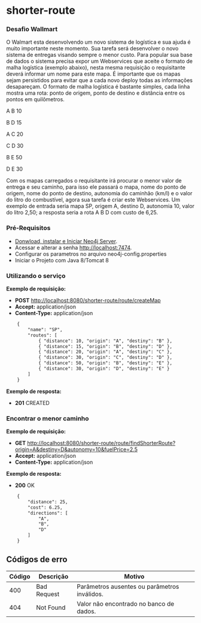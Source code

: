 # shorter-route
### Desafio Wallmart
O Walmart esta desenvolvendo um novo sistema de logística e sua ajuda é muito importante neste momento. Sua tarefa será desenvolver o novo sistema de entregas visando sempre o menor custo. Para popular sua base de dados  o sistema precisa expor um Webservices que aceite o formato de malha logística (exemplo abaixo), nesta mesma  requisição o requisitante deverá informar um nome para este mapa. É importante que os mapas sejam persistidos  para evitar que a cada novo deploy todas as informações desapareçam. O formato de malha logística é bastante simples, cada linha mostra uma rota: ponto de origem, ponto de destino e distância entre os pontos em quilômetros.

A B 10

B D 15

A C 20

C D 30

B E 50

D E 30

Com os mapas carregados o requisitante irá procurar o menor valor de entrega e seu caminho, para isso ele passará o mapa, nome do ponto de origem, nome do ponto de destino, autonomia do caminhão (km/l) e o valor do litro do combustível, agora sua tarefa é criar este Webservices. Um exemplo de entrada seria mapa SP, origem A, destino D, autonomia 10, valor do litro 2,50; a resposta seria a rota A B D com custo de 6,25.

### Pré-Requisitos
* [Donwload, instalar e Iniciar Neo4j Server].
* Acessar e alterar a senha [http://localhost:7474].
* Configurar os parametros no arquivo neo4j-config.properties
* Iniciar o Projeto com Java 8/Tomcat 8

### Utilizando o serviço
**Exemplo de requisição:**

- **POST** [http://localhost:8080/shorter-route/route/createMap](http://localhost:8080/shorter-route/route/createMap)
- **Accept:** application/json
- **Content-Type:** application/json

```html
	{
		"name": "SP",
		"routes": [
			{ "distance": 10, "origin": "A", "destiny": "B" },
			{ "distance": 15, "origin": "B", "destiny": "D" },
			{ "distance": 20, "origin": "A", "destiny": "C" },
			{ "distance": 30, "origin": "C", "destiny": "D" },
			{ "distance": 50, "origin": "B", "destiny": "E" },
			{ "distance": 30, "origin": "D", "destiny": "E" }
		]
	}
```

**Exemplo de resposta:**

- **201** CREATED

### Encontrar o menor caminho

**Exemplo de requisição:**

- **GET** [http://localhost:8080/shorter-route/route/findShorterRoute?origin=A&destiny=D&autonomy=10&fuelPrice=2.5](http://localhost:8080/shorter-route/route/findShorterRoute?origin=A&destiny=D&autonomy=10&fuelPrice=2.5)
- **Accept:** application/json
- **Content-Type:** application/json

**Exemplo de resposta:**

- **200** OK

```html
	{
		"distance": 25,
		"cost": 6.25,
		"directions": [
			"A",
			"B",
			"D"
		]
	}
```

## Códigos de erro

| Código | Descrição   | Motivo                                       |
| ------ | ----------- | -------------------------------------------- |
| 400    | Bad Request | Parâmetros ausentes ou parâmetros inválidos. |
| 404    | Not Found   | Valor não encontrado no banco de dados.      |

[//]: # (These are reference links used in the body of this note and get stripped out when the markdown processor does its job. There is no need to format nicely because it shouldn't be seen. Thanks SO - http://stackoverflow.com/questions/4823468/store-comments-in-markdown-syntax)

   [Donwload, instalar e Iniciar Neo4j Server]: <http://neo4j.com/download>
   [http://localhost:7474]: <http://localhost:7474>